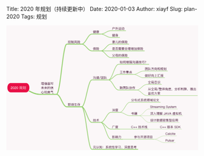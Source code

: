 Title: 2020 年规划（持续更新中）
Date: 2020-01-03
Author: xiayf
Slug: plan-2020
Tags: 规划

![2020 规划](media/2020%20%E8%A7%84%E5%88%92.png)




